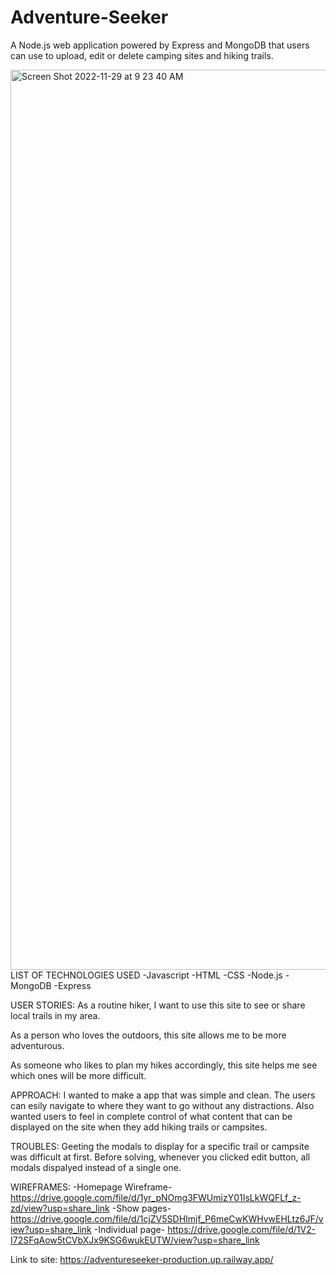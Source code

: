 # Adventure-Seeker
A Node.js web application powered by Express and MongoDB that users can use to upload, edit or delete camping sites and hiking trails.

<img width="1440" alt="Screen Shot 2022-11-29 at 9 23 40 AM" src="https://user-images.githubusercontent.com/114965290/204599332-48941167-bc10-4720-9aac-9b649729a97d.png">
LIST OF TECHNOLOGIES USED -Javascript -HTML -CSS -Node.js -MongoDB -Express

USER STORIES:
As a routine hiker, I want to use this site to see or share local trails in my area.

As a person who loves the outdoors, this site allows me to be more adventurous.

As someone who likes to plan my hikes accordingly, this site helps me see which ones will be more difficult.

APPROACH:
I wanted to make a app that was simple and clean. The users can esily navigate to where they want to go without any distractions. Also wanted users to feel in complete control of what content that can be displayed on the site when they add hiking trails or campsites.

TROUBLES: 
Geeting the modals to display for a specific trail or campsite was difficult at first. Before solving, whenever you clicked edit button, all modals dispalyed instead of a single one.

WIREFRAMES:
-Homepage Wireframe- https://drive.google.com/file/d/1yr_pNOmg3FWUmizY01IsLkWQFLf_z-zd/view?usp=share_link
-Show pages- https://drive.google.com/file/d/1cjZV5SDHImjf_P6meCwKWHvwEHLtz6JF/view?usp=share_link
-Individual page- https://drive.google.com/file/d/1V2-I72SFqAow5tCVbXJx9KSG6wukEUTW/view?usp=share_link

Link to site: https://adventureseeker-production.up.railway.app/
